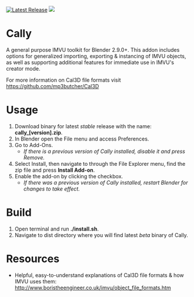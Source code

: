 <a href="https://github.com/hsoju/Cally/releases"><img src="https://img.shields.io/github/v/release/hsoju/Cally" alt="Latest Release"></a> <img src="https://img.shields.io/github/license/hsoju/Cally">

# Cally
A general purpose IMVU toolkit for Blender 2.9.0+. This addon includes options for generalized importing, exporting & instancing of IMVU objects, as well as supporting additional features for immediate use in IMVU's creator mode.

For more information on Cal3D file formats visit https://github.com/mp3butcher/Cal3D

# Usage
1. Download binary for latest *stable* release with the name: **cally_[version].zip**.
2. In Blender open the File menu and access Preferences.
3. Go to Add-Ons.
   - *If there is a previous version of Cally installed, disable it and press Remove.*
4. Select Install, then navigate to through the File Explorer menu, find the zip file and press **Install Add-on**.
5. Enable the add-on by clicking the checkbox.
   - *If there was a previous version of Cally installed, restart Blender for changes to take effect.*

# Build
1. Open terminal and run **./install.sh**.
2. Navigate to dist directory where you will find latest *beta* binary of Cally.

# Resources
- Helpful, easy-to-understand explanations of Cal3D file formats & how IMVU uses them: http://www.boristheengineer.co.uk/imvu/object_file_formats.htm
